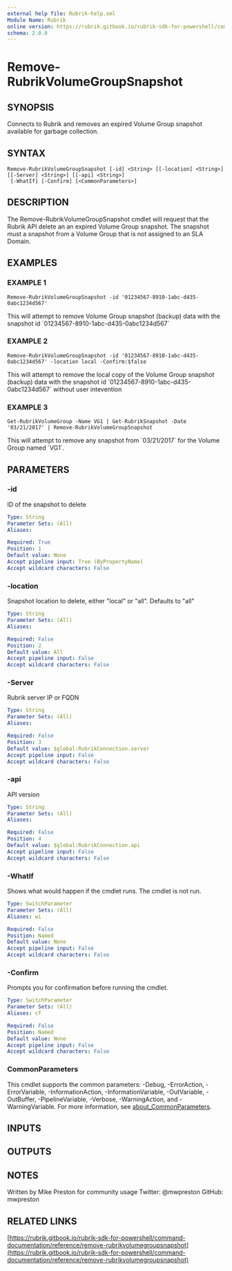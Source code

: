 ```yaml
---
external help file: Rubrik-help.xml
Module Name: Rubrik
online version: https://rubrik.gitbook.io/rubrik-sdk-for-powershell/command-documentation/reference/remove-rubrikvolumegroupsnapshot
schema: 2.0.0
---
```


# Remove-RubrikVolumeGroupSnapshot

## SYNOPSIS
Connects to Rubrik and removes an expired Volume Group snapshot available for garbage collection.

## SYNTAX

```
Remove-RubrikVolumeGroupSnapshot [-id] <String> [[-location] <String>] [[-Server] <String>] [[-api] <String>]
 [-WhatIf] [-Confirm] [<CommonParameters>]
```

## DESCRIPTION
The Remove-RubrikVolumeGroupSnapshot cmdlet will request that the Rubrik API delete an an expired Volume Group snapshot.
The snapshot must a snapshot from a Volume Group that is not assigned to an SLA Domain.

## EXAMPLES

### EXAMPLE 1
```
Remove-RubrikVolumeGroupSnapshot -id '01234567-8910-1abc-d435-0abc1234d567'
```

This will attempt to remove Volume Group snapshot (backup) data with the snapshot id \`01234567-8910-1abc-d435-0abc1234d567\`

### EXAMPLE 2
```
Remove-RubrikVolumeGroupSnapshot -id '01234567-8910-1abc-d435-0abc1234d567' -location local -Confirm:$false
```

This will attempt to remove the local copy of the Volume Group snapshot (backup) data with the snapshot id \`01234567-8910-1abc-d435-0abc1234d567\` without user intevention

### EXAMPLE 3
```
Get-RubrikVolumeGroup -Name VG1 | Get-RubrikSnapshot -Date '03/21/2017' | Remove-RubrikVolumeGroupSnapshot
```

This will attempt to remove any snapshot from \`03/21/2017\` for the Volume Group named \`VG1\`.

## PARAMETERS

### -id
ID of the snapshot to delete

```yaml
Type: String
Parameter Sets: (All)
Aliases:

Required: True
Position: 1
Default value: None
Accept pipeline input: True (ByPropertyName)
Accept wildcard characters: False
```

### -location
Snapshot location to delete, either "local" or "all".
Defaults to "all"

```yaml
Type: String
Parameter Sets: (All)
Aliases:

Required: False
Position: 2
Default value: All
Accept pipeline input: False
Accept wildcard characters: False
```

### -Server
Rubrik server IP or FQDN

```yaml
Type: String
Parameter Sets: (All)
Aliases:

Required: False
Position: 3
Default value: $global:RubrikConnection.server
Accept pipeline input: False
Accept wildcard characters: False
```

### -api
API version

```yaml
Type: String
Parameter Sets: (All)
Aliases:

Required: False
Position: 4
Default value: $global:RubrikConnection.api
Accept pipeline input: False
Accept wildcard characters: False
```

### -WhatIf
Shows what would happen if the cmdlet runs.
The cmdlet is not run.

```yaml
Type: SwitchParameter
Parameter Sets: (All)
Aliases: wi

Required: False
Position: Named
Default value: None
Accept pipeline input: False
Accept wildcard characters: False
```

### -Confirm
Prompts you for confirmation before running the cmdlet.

```yaml
Type: SwitchParameter
Parameter Sets: (All)
Aliases: cf

Required: False
Position: Named
Default value: None
Accept pipeline input: False
Accept wildcard characters: False
```

### CommonParameters
This cmdlet supports the common parameters: -Debug, -ErrorAction, -ErrorVariable, -InformationAction, -InformationVariable, -OutVariable, -OutBuffer, -PipelineVariable, -Verbose, -WarningAction, and -WarningVariable. For more information, see [about_CommonParameters](http://go.microsoft.com/fwlink/?LinkID=113216).

## INPUTS

## OUTPUTS

## NOTES
Written by Mike Preston for community usage
Twitter: @mwpreston
GitHub: mwpreston

## RELATED LINKS

[https://rubrik.gitbook.io/rubrik-sdk-for-powershell/command-documentation/reference/remove-rubrikvolumegroupsnapshot](https://rubrik.gitbook.io/rubrik-sdk-for-powershell/command-documentation/reference/remove-rubrikvolumegroupsnapshot)

